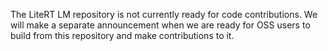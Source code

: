 The LiteRT LM repository is not currently ready for code contributions. We will
make a separate announcement when we are ready for OSS users to build from this
repository and make contributions to it.
